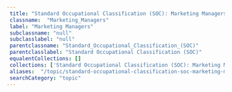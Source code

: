 ```yaml
--- 
 title: "Standard Occupational Classification (SOC): Marketing Managers" 
 classname:  "Marketing_Managers" 
 label: "Marketing Managers" 
 subclassname: "null" 
 subclasslabel: "null" 
 parentclassname: "Standard_Occupational_Classification_(SOC)" 
 parentclasslabel: "Standard Occupational Classification (SOC)" 
 equalentCollections: [] 
 collections: ['Standard Occupational Classification (SOC): Marketing Managers']
 aliases:  "/topic/standard-occupational-classification-soc-marketing-managers"  
 searchCategory: "topic" 
---
```

